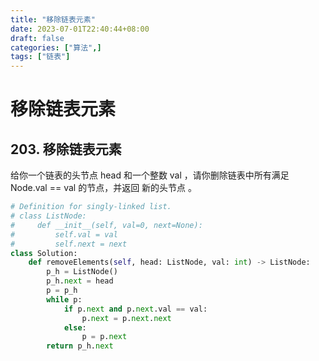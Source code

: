 ```yaml
---
title: "移除链表元素"
date: 2023-07-01T22:40:44+08:00
draft: false
categories: ["算法",]
tags: ["链表"]
---
```


# 移除链表元素

## 203. 移除链表元素
给你一个链表的头节点 head 和一个整数 val ，请你删除链表中所有满足 Node.val == val 的节点，并返回 新的头节点 。

<!--more-->

```python
# Definition for singly-linked list.
# class ListNode:
#     def __init__(self, val=0, next=None):
#         self.val = val
#         self.next = next
class Solution:
    def removeElements(self, head: ListNode, val: int) -> ListNode:
        p_h = ListNode()
        p_h.next = head
        p = p_h
        while p:
            if p.next and p.next.val == val:
                p.next = p.next.next
            else:
                p = p.next
        return p_h.next

```